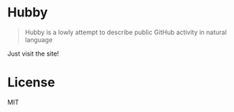# Hubby

> Hubby is a lowly attempt to describe public GitHub activity in natural language

Just visit the site!

# License

MIT
